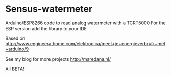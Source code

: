 # Sensus-watermeter
Arduino/ESP8266 code to read analog watermeter with a TCRT5000
For the ESP version add the library to your IDE

Based on http://www.engineerathome.com/elektronica/meet+je+energieverbruik+met+arduino/9

See my blog for more projects http://maredana.nl/


All BETA!